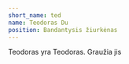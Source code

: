 ```yaml
---
short_name: ted
name: Teodoras Du
position: Bandantysis žiurkėnas
---
```

Teodoras yra Teodoras. Graužia jis
